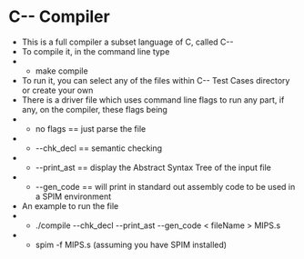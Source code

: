 # C-- Compiler

* This is a full compiler a subset language of C, called C--
* To compile it, in the command line type 
* * make compile
* To run it, you can select any of the files within C-- Test Cases directory or create your own
* There is a driver file which uses command line flags to run any part, if any, on the compiler, these flags being
* * no flags == just parse the file
* * --chk_decl == semantic checking
* * --print_ast == display the Abstract Syntax Tree of the input file
* * --gen_code == will print in standard out assembly code to be used in a SPIM environment
* An example to run the file
* * ./compile --chk_decl --print_ast --gen_code < fileName > MIPS.s
* * spim -f MIPS.s (assuming you have SPIM installed)